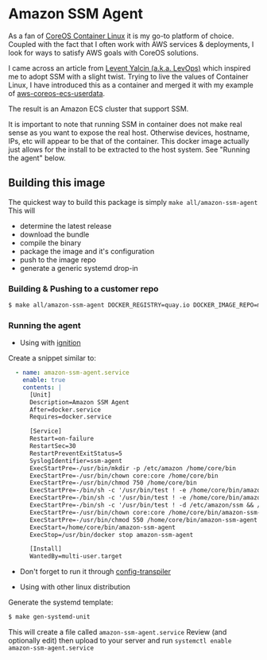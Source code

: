 # Amazon SSM Agent

As a fan of [CoreOS Container Linux](https://coreos.com/os/docs/latest) it is my go-to platform of choice.
Coupled with the fact that I often work with AWS services & deployments, I look for ways to satisfy AWS goals with
CoreOS solutions.


I came across an article from [Levent Yalcin (a.k.a. LevOps)](https://medium.com/levops/how-to-work-with-aws-simple-system-manager-on-coreos-4741853dfd50) which inspired me to adopt SSM with a slight twist.
Trying to live the values of Container Linux, I have introduced this as a container and merged it with my example of [aws-coreos-ecs-userdata](https://github.com/tf-modules/aws-coreos-ecs-userdata).

The result is an Amazon ECS cluster that support SSM.

It is important to note that running SSM in container does not make real sense as you want to expose the real host. Otherwise devices, hostname, IPs, etc will appear to be that of the container.
This docker image actually just allows for the install to be extracted to the host system. See "Running the agent" below.

## Building this image

The quickest way to build this package is simply `make all/amazon-ssm-agent`
This will
 - determine the latest release
 - download the bundle
 - compile the binary
 - package the image and it's configuration
 - push to the image repo
 - generate a generic systemd drop-in

### Building & Pushing to a customer repo

```bash
$ make all/amazon-ssm-agent DOCKER_REGISTRY=quay.io DOCKER_IMAGE_REPO=my_account
```

### Running the agent

- Using with [ignition](https://coreos.com/ignition/docs/latest/)

Create a snippet similar to:

```yaml
  - name: amazon-ssm-agent.service
    enable: true
    contents: |
      [Unit]
      Description=Amazon SSM Agent
      After=docker.service
      Requires=docker.service

      [Service]
      Restart=on-failure
      RestartSec=30
      RestartPreventExitStatus=5
      SyslogIdentifier=ssm-agent
      ExecStartPre=-/usr/bin/mkdir -p /etc/amazon /home/core/bin
      ExecStartPre=-/usr/bin/chown core:core /home/core/bin
      ExecStartPre=-/usr/bin/chmod 750 /home/core/bin
      ExecStartPre=-/bin/sh -c '/usr/bin/test ! -e /home/core/bin/amazon-ssm-agent && /usr/bin/docker run -d --name="ssm-installer" --entrypoint=/usr/bin/true quay.io/johnt337/amazon-ssm-agent'
      ExecStartPre=-/bin/sh -c '/usr/bin/test ! -e /home/core/bin/amazon-ssm-agent && /usr/bin/docker cp ssm-installer:/usr/local/amazon/bin/amazon-ssm-agent /home/core/bin/amazon-ssm-agent'
      ExecStartPre=-/bin/sh -c '/usr/bin/test ! -d /etc/amazon/ssm && /usr/bin/docker cp ssm-installer:/etc/amazon/ssm /etc/amazon/ssm'
      ExecStartPre=-/usr/bin/chown core:core /home/core/bin/amazon-ssm-agent
      ExecStartPre=-/usr/bin/chmod 550 /home/core/bin/amazon-ssm-agent
      ExecStart=/home/core/bin/amazon-ssm-agent
      ExecStop=/usr/bin/docker stop amazon-ssm-agent

      [Install]
      WantedBy=multi-user.target
```
   * Don't forget to run it through [config-transpiler](https://github.com/coreos/container-linux-config-transpiler)

- Using with other linux distribution 

Generate the systemd template:

```bash
$ make gen-systemd-unit
```

This will create a file called `amazon-ssm-agent.service`
Review (and optionally edit) then upload to your server and run `systemctl enable amazon-ssm-agent.service`
